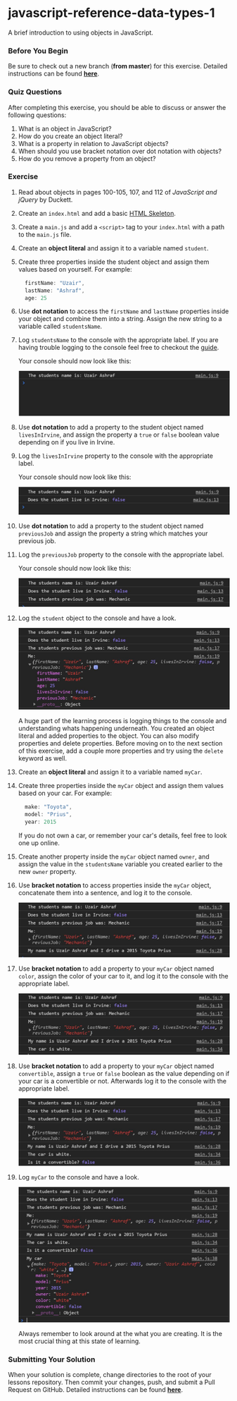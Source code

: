 # javascript-reference-data-types-1

A brief introduction to using objects in JavaScript.

### Before You Begin

Be sure to check out a new branch (**from master**) for this exercise. Detailed instructions can be found [**here**](../../guides/before-each-exercise.md).


### Quiz Questions
After completing this exercise, you should be able to discuss or answer the following questions:

1. What is an object in JavaScript?
1. How do you create an object literal?
1. What is a property in relation to JavaScript objects?
1. When should you use bracket notation over dot notation with objects?
1. How do you remove a property from an object?

### Exercise

1. Read about objects in pages 100-105, 107, and 112 of _JavaScript and jQuery_ by Duckett.

1. Create an `index.html` and add a basic [HTML Skeleton](../html-skeleton/README.md).

1. Create a `main.js` and add a `<script>` tag to your `index.html` with a path to the `main.js` file.

1. Create an **object literal** and assign it to a variable named `student`.

1. Create three properties inside the student object and assign them values based on yourself.  For example:
    ```javascript
      firstName: "Uzair",
      lastName: "Ashraf",
      age: 25
    ```

1.  Use **dot notation** to access the `firstName` and `lastName` properties inside your object and combine them into a string. Assign the new string to a variable called `studentsName`.

1.  Log `studentsName` to the console with the appropriate label. If you are having trouble logging to the console feel free to checkout the [guide](../../guides/logging-to-the-console.md).

    Your console should now look like this:

    <p align="center">
      <img src="images/rdt-1.JPG" alt="js-rdt-objects">
    </p>

1. Use **dot notation** to add a property to the student object named `livesInIrvine`, and assign the property a `true` or `false` boolean value depending on if you live in Irvine.

1. Log the `livesInIrvine` property to the console with the appropriate label.

    Your console should now look like this:

    <p align="center">
      <img src="images/rdt-2.JPG" alt="js-rdt-objects">
    </p>

1. Use **dot notation** to add a property to the student object named `previousJob` and assign the property a string which matches your previous job.

1. Log the `previousJob` property to the console with the appropriate label.

    Your console should now look like this:

    <p align="center">
      <img src="images/rdt-3.JPG" alt="js-rdt-objects">
    </p>

1. Log the `student` object to the console and have a look.

     <p align="center">
      <img src="images/rdt-4.JPG" alt="js-rdt-objects">
    </p>

    A huge part of the learning process is logging things to the console and understanding whats happening underneath.  You created an object literal and added properties to the object.  You can also modify properties and delete properties.  Before moving on to the next section of this exercise, add a couple more properties and try using the `delete` keyword as well.

1. Create an **object literal** and assign it to a variable named `myCar`.

1. Create three properties inside the `myCar` object and assign them values based on your car.  For example:
    ```javascript
      make: "Toyota",
      model: "Prius",
      year: 2015
    ```
    If you do not own a car, or remember your car's details, feel free to look one up online.

1.  Create another property inside the `myCar` object named `owner`, and assign the value in the `studentsName` variable you created earlier to the new `owner` property.

1. Use **bracket notation** to access properties inside the `myCar` object, concatenate them into a sentence, and log it to the console.

    <p align="center">
      <img src="images/rdt-5.JPG" alt="js-rdt-objects">
    </p>

1. Use **bracket notation** to add a property to your `myCar` object named `color`, assign the color of your car to it, and log it to the console with the appropriate label.

    <p align="center">
      <img src="images/rdt-6.JPG" alt="js-rdt-objects">
    </p>

1. Use **bracket notation** to add a property to your `myCar` object named `convertible`, assign a `true` or `false` boolean as the value depending on if your car is a convertible or not.  Afterwards log it to the console with the appropriate label.

    <p align="center">
      <img src="images/rdt-7.JPG" alt="js-rdt-objects">
    </p>

1.  Log `myCar` to the console and have a look.

    <p align="center">
      <img src="images/rdt-8.JPG" alt="js-rdt-objects">
    </p>

    Always remember to look around at the what you are creating.  It is the most crucial thing at this state of learning.


### Submitting Your Solution

When your solution is complete, change directories to the root of your lessons repository. Then commit your changes, push, and submit a Pull Request on GitHub. Detailed instructions can be found [**here**](../../guides/after-each-exercise.md).
